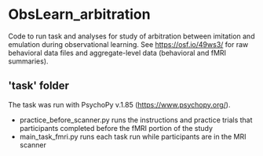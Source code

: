 # ObsLearn_arbitration
Code to run task and analyses for study of arbitration between imitation and emulation during observational learning.
See https://osf.io/49ws3/ for raw behavioral data files and aggregate-level data (behavioral and fMRI summaries).

## 'task' folder
The task was run with PsychoPy v.1.85 (https://www.psychopy.org/).
- practice_before_scanner.py runs the instructions and practice trials that participants completed before the fMRI portion of the study
- main_task_fmri.py runs each task run while participants are in the MRI scanner
